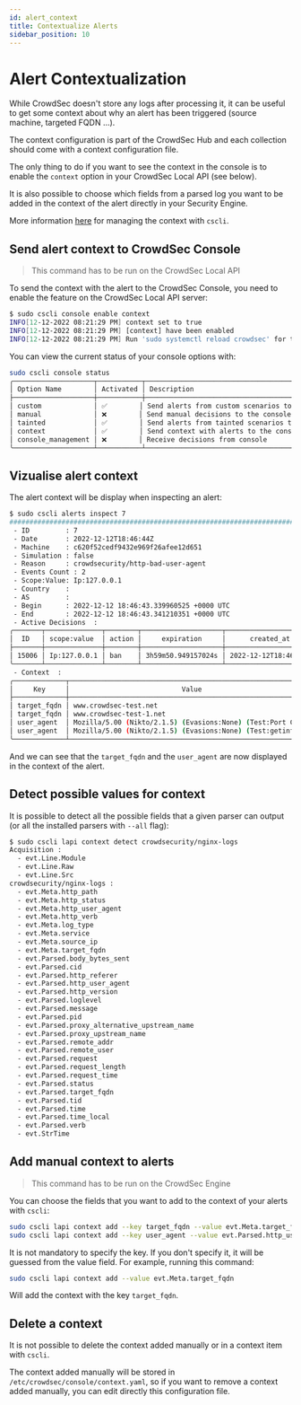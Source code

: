 ```yaml
---
id: alert_context
title: Contextualize Alerts
sidebar_position: 10
---
```


# Alert Contextualization

While CrowdSec doesn't store any logs after processing it, it can be useful to get some context about why an alert has been triggered (source machine, targeted FQDN ...).

The context configuration is part of the CrowdSec Hub and each collection should come with a context configuration file.

The only thing to do if you want to see the context in the console is to enable the `context` option in your CrowdSec Local API (see below).

It is also possible to choose which fields from a parsed log you want to be added in the context of the alert directly in your Security Engine.

More information [here](../cscli/cscli_contexts.md) for managing the context with `cscli`.

## Send alert context to CrowdSec Console

> This command has to be run on the CrowdSec Local API

To send the context with the alert to the CrowdSec Console, you need to enable the feature on the CrowdSec Local API server:

```bash
$ sudo cscli console enable context
INFO[12-12-2022 08:21:29 PM] context set to true
INFO[12-12-2022 08:21:29 PM] [context] have been enabled
INFO[12-12-2022 08:21:29 PM] Run 'sudo systemctl reload crowdsec' for the new configuration to be effective.
```

You can view the current status of your console options with:

```bash
sudo cscli console status
╭────────────────────┬───────────┬───────────────────────────────────────────────────╮
│ Option Name        │ Activated │ Description                                       │
├────────────────────┼───────────┼───────────────────────────────────────────────────┤
│ custom             │ ✅        │ Send alerts from custom scenarios to the console  │
│ manual             │ ❌        │ Send manual decisions to the console              │
│ tainted            │ ✅        │ Send alerts from tainted scenarios to the console │
│ context            │ ✅        │ Send context with alerts to the console           │
│ console_management │ ❌        │ Receive decisions from console                    │
╰────────────────────┴───────────┴───────────────────────────────────────────────────╯
```

## Vizualise alert context

The alert context will be display when inspecting an alert:

```bash
$ sudo cscli alerts inspect 7
################################################################################################
 - ID         : 7
 - Date       : 2022-12-12T18:46:44Z
 - Machine    : c620f52cedf9432e969f26afee12d651
 - Simulation : false
 - Reason     : crowdsecurity/http-bad-user-agent
 - Events Count : 2
 - Scope:Value: Ip:127.0.0.1
 - Country    :
 - AS         :
 - Begin      : 2022-12-12 18:46:43.339960525 +0000 UTC
 - End        : 2022-12-12 18:46:43.341210351 +0000 UTC
 - Active Decisions  :
╭───────┬──────────────┬────────┬────────────────────┬──────────────────────╮
│  ID   │ scope:value  │ action │     expiration     │      created_at      │
├───────┼──────────────┼────────┼────────────────────┼──────────────────────┤
│ 15006 │ Ip:127.0.0.1 │ ban    │ 3h59m50.949157024s │ 2022-12-12T18:46:44Z │
╰───────┴──────────────┴────────┴────────────────────┴──────────────────────╯
 - Context  :
╭─────────────┬──────────────────────────────────────────────────────────────╮
│     Key     │                            Value                             │
├─────────────┼──────────────────────────────────────────────────────────────┤
│ target_fqdn │ www.crowdsec-test.net                                        │
│ target_fqdn │ www.crowdsec-test-1.net                                      │
│ user_agent  │ Mozilla/5.00 (Nikto/2.1.5) (Evasions:None) (Test:Port Check) │
│ user_agent  │ Mozilla/5.00 (Nikto/2.1.5) (Evasions:None) (Test:getinfo)    │
╰─────────────┴──────────────────────────────────────────────────────────────╯
```

And we can see that the `target_fqdn` and the `user_agent` are now displayed in the context of the alert.

## Detect possible values for context

It is possible to detect all the possible fields that a given parser can output (or all the installed parsers with `--all` flag):

```bash
$ sudo cscli lapi context detect crowdsecurity/nginx-logs
Acquisition :
  - evt.Line.Module
  - evt.Line.Raw
  - evt.Line.Src
crowdsecurity/nginx-logs :
  - evt.Meta.http_path
  - evt.Meta.http_status
  - evt.Meta.http_user_agent
  - evt.Meta.http_verb
  - evt.Meta.log_type
  - evt.Meta.service
  - evt.Meta.source_ip
  - evt.Meta.target_fqdn
  - evt.Parsed.body_bytes_sent
  - evt.Parsed.cid
  - evt.Parsed.http_referer
  - evt.Parsed.http_user_agent
  - evt.Parsed.http_version
  - evt.Parsed.loglevel
  - evt.Parsed.message
  - evt.Parsed.pid
  - evt.Parsed.proxy_alternative_upstream_name
  - evt.Parsed.proxy_upstream_name
  - evt.Parsed.remote_addr
  - evt.Parsed.remote_user
  - evt.Parsed.request
  - evt.Parsed.request_length
  - evt.Parsed.request_time
  - evt.Parsed.status
  - evt.Parsed.target_fqdn
  - evt.Parsed.tid
  - evt.Parsed.time
  - evt.Parsed.time_local
  - evt.Parsed.verb
  - evt.StrTime
```

## Add manual context to alerts

> This command has to be run on the CrowdSec Engine

You can choose the fields that you want to add to the context of your alerts with `cscli`:

```bash
sudo cscli lapi context add --key target_fqdn --value evt.Meta.target_fqdn
sudo cscli lapi context add --key user_agent --value evt.Parsed.http_user_agent
```

It is not mandatory to specify the key. If you don't specify it, it will be guessed from the value field.
For example, running this command:

```bash
sudo cscli lapi context add --value evt.Meta.target_fqdn
```

Will add the context with the key `target_fqdn`.

## Delete a context

It is not possible to delete the context added manually or in a context item with `cscli`.

The context added manually will be stored in `/etc/crowdsec/console/context.yaml`, so if you want to remove a context added manually, you can edit directly this configuration file.
